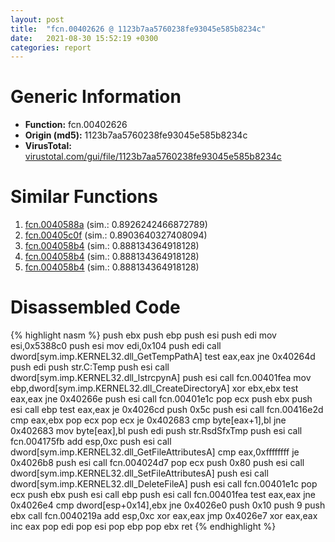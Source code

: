 ```yaml
---
layout: post
title:  "fcn.00402626 @ 1123b7aa5760238fe93045e585b8234c"
date:   2021-08-30 15:52:19 +0300
categories: report
---
```


# Generic Information
- **Function:** fcn.00402626
- **Origin (md5):** 1123b7aa5760238fe93045e585b8234c
- **VirusTotal:** [virustotal.com/gui/file/1123b7aa5760238fe93045e585b8234c][virustotal_ref]



# Similar Functions

1. [fcn.0040588a][similar_1_ref] (sim.: 0.8926242466872789)
2. [fcn.00405c0f][similar_2_ref] (sim.: 0.8903640327408094)
3. [fcn.004058b4][similar_3_ref] (sim.: 0.888134364918128)
4. [fcn.004058b4][similar_4_ref] (sim.: 0.888134364918128)
5. [fcn.004058b4][similar_5_ref] (sim.: 0.888134364918128)


# Disassembled Code

{% highlight nasm %}
push ebx
push ebp
push esi
push edi
mov esi,0x5388c0
push esi
mov edi,0x104
push edi
call dword[sym.imp.KERNEL32.dll_GetTempPathA]
test eax,eax
jne 0x40264d
push edi
push str.C:Temp
push esi
call dword[sym.imp.KERNEL32.dll_lstrcpynA]
push esi
call fcn.00401fea
mov ebp,dword[sym.imp.KERNEL32.dll_CreateDirectoryA]
xor ebx,ebx
test eax,eax
jne 0x40266e
push esi
call fcn.00401e1c
pop ecx
push ebx
push esi
call ebp
test eax,eax
je 0x4026cd
push 0x5c
push esi
call fcn.00416e2d
cmp eax,ebx
pop ecx
pop ecx
je 0x402683
cmp byte[eax+1],bl
jne 0x402683
mov byte[eax],bl
push edi
push str.RsdSfxTmp
push esi
call fcn.004175fb
add esp,0xc
push esi
call dword[sym.imp.KERNEL32.dll_GetFileAttributesA]
cmp eax,0xffffffff
je 0x4026b8
push esi
call fcn.004024d7
pop ecx
push 0x80
push esi
call dword[sym.imp.KERNEL32.dll_SetFileAttributesA]
push esi
call dword[sym.imp.KERNEL32.dll_DeleteFileA]
push esi
call fcn.00401e1c
pop ecx
push ebx
push esi
call ebp
push esi
call fcn.00401fea
test eax,eax
jne 0x4026e4
cmp dword[esp+0x14],ebx
jne 0x4026e0
push 0x10
push 9
push ebx
call fcn.0040219a
add esp,0xc
xor eax,eax
jmp 0x4026e7
xor eax,eax
inc eax
pop edi
pop esi
pop ebp
pop ebx
ret 
{% endhighlight %}


[similar_1_ref]: /report/fcn.0040588a@0c82eefbb8a4714538e49f74fe0058a6
[similar_2_ref]: /report/fcn.00405c0f@510c8408eb3f0420e19240592ddc0b5b
[similar_3_ref]: /report/fcn.004058b4@024d69b3dfb503973cce5c1700f282aa
[similar_4_ref]: /report/fcn.004058b4@3a780067b4fcdbc523bd6f0e3b89f181
[similar_5_ref]: /report/fcn.004058b4@983fe9598b69120a048e4bbfe8d8764c
[virustotal_ref]: https://www.virustotal.com/gui/file/1123b7aa5760238fe93045e585b8234c